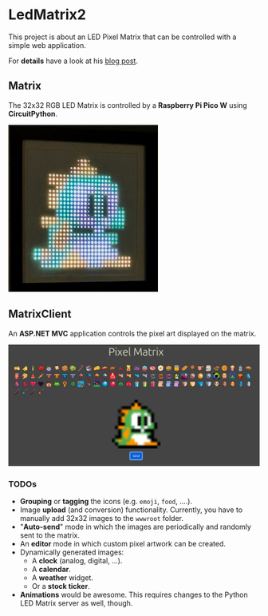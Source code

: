 # LedMatrix2

This project is about an LED Pixel Matrix that can be controlled with a simple web application.

For **details** have a look at his [blog post](https://wolfgang-ziegler.com/blog/remote-controlled-led-matrix).

## Matrix

The 32x32 RGB LED Matrix is controlled by a **Raspberry Pi Pico W** using **CircuitPython**.

![The Matrix](images/led_matrix.jpeg)

## MatrixClient

An **ASP.NET MVC** application controls the pixel art displayed on the matrix.

![The client application](images/matrix_client.png)

### TODOs

* **Grouping** or **tagging** the icons (e.g. `emoji`, `food`, ....).
* Image **upload** (and conversion) functionality. Currently, you have to manually add 32x32 images to the `wwwroot` folder.
* "**Auto-send**" mode in which the images are periodically and randomly sent to the matrix.
* An **editor** mode in which custom pixel artwork can be created.
* Dynamically generated images:
  * A **clock** (analog, digital, ...).
  * A **calendar**.
  * A **weather** widget.
  * Or a **stock ticker**.
* **Animations** would be awesome. This requires changes to the Python LED Matrix server as well, though.
